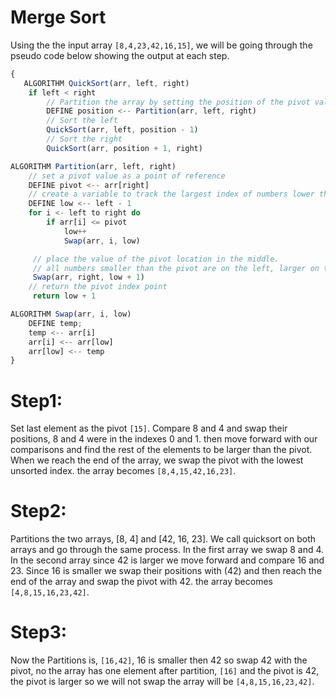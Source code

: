 # Merge Sort

Using the the input array `[8,4,23,42,16,15]`, we will be going through the pseudo code below showing the output at each step.

```JavaScript
{
   ALGORITHM QuickSort(arr, left, right)
    if left < right
        // Partition the array by setting the position of the pivot value 
        DEFINE position <-- Partition(arr, left, right)
        // Sort the left
        QuickSort(arr, left, position - 1)
        // Sort the right
        QuickSort(arr, position + 1, right)

ALGORITHM Partition(arr, left, right)
    // set a pivot value as a point of reference
    DEFINE pivot <-- arr[right]
    // create a variable to track the largest index of numbers lower than the defined pivot
    DEFINE low <-- left - 1
    for i <- left to right do
        if arr[i] <= pivot
            low++
            Swap(arr, i, low)

     // place the value of the pivot location in the middle.
     // all numbers smaller than the pivot are on the left, larger on the right. 
     Swap(arr, right, low + 1)
    // return the pivot index point
     return low + 1

ALGORITHM Swap(arr, i, low)
    DEFINE temp;
    temp <-- arr[i]
    arr[i] <-- arr[low]
    arr[low] <-- temp
}
```

# Step1:
Set last element as the pivot `[15]`. Compare 8 and 4 and swap their positions, 8 and 4 were in the indexes 0 and 1.
then move forward with our comparisons and find the rest of the elements to be larger than the pivot. When we reach the end of the array, we swap the pivot with the lowest unsorted index.
the array becomes `[8,4,15,42,16,23]`.

# Step2:
Partitions the two arrays, [8, 4] and [42, 16, 23]. We call quicksort on both arrays and go through the same process. In the first array we swap 8 and 4. In the second array since 42 is larger we move forward and compare 16 and 23. Since 16 is smaller we swap their positions with (42) and then reach the end of the array and swap the pivot with 42.
the array becomes `[4,8,15,16,23,42]`.

# Step3:
Now the Partitions is, `[16,42]`, 16 is smaller then 42 so swap 42 with the pivot,
no the array has one element after partition, `[16]` and the pivot is 42, the pivot is larger so we will not swap
the array will be `[4,8,15,16,23,42]`.

